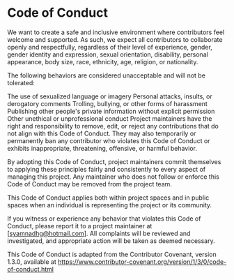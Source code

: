 # Code of Conduct

We want to create a safe and inclusive environment where contributors feel welcome and supported. As such, we expect all contributors to collaborate openly and respectfully, regardless of their level of experience, gender, gender identity and expression, sexual orientation, disability, personal appearance, body size, race, ethnicity, age, religion, or nationality.

The following behaviors are considered unacceptable and will not be tolerated:

The use of sexualized language or imagery
Personal attacks, insults, or derogatory comments
Trolling, bullying, or other forms of harassment
Publishing other people's private information without explicit permission
Other unethical or unprofessional conduct
Project maintainers have the right and responsibility to remove, edit, or reject any contributions that do not align with this Code of Conduct. They may also temporarily or permanently ban any contributor who violates this Code of Conduct or exhibits inappropriate, threatening, offensive, or harmful behavior.

By adopting this Code of Conduct, project maintainers commit themselves to applying these principles fairly and consistently to every aspect of managing this project. Any maintainer who does not follow or enforce this Code of Conduct may be removed from the project team.

This Code of Conduct applies both within project spaces and in public spaces when an individual is representing the project or its community.

If you witness or experience any behavior that violates this Code of Conduct, please report it to a project maintainer at [syamnadhg@hotmail.com]. All complaints will be reviewed and investigated, and appropriate action will be taken as deemed necessary.

This Code of Conduct is adapted from the Contributor Covenant, version 1.3.0, available at https://www.contributor-covenant.org/version/1/3/0/code-of-conduct.html
